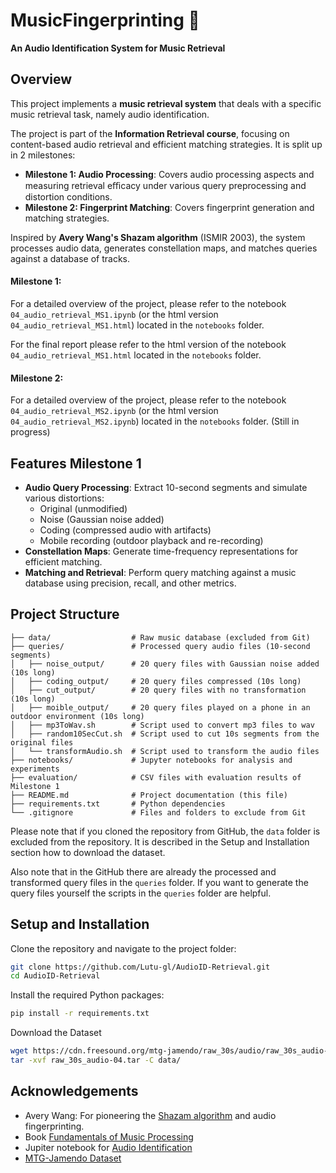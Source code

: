 # MusicFingerprinting 🎵  
**An Audio Identification System for Music Retrieval**  

## **Overview**  
This project implements a **music retrieval system** that deals with a specific music retrieval task, namely audio identification.

The project is part of the **Information Retrieval course**, focusing on content-based audio retrieval and efficient matching strategies. 
It is split up in 2 milestones:
- **Milestone 1: Audio Processing**: Covers audio processing aspects and measuring retrieval eﬃcacy under
various query preprocessing and distortion conditions.
- **Milestone 2: Fingerprint Matching**: Covers fingerprint generation and matching strategies. 

Inspired by **Avery Wang's Shazam algorithm** (ISMIR 2003), the system processes audio data, generates constellation maps, and matches queries against a database of tracks.

#### **Milestone 1:**
For a detailed overview of the project, please refer to the notebook `04_audio_retrieval_MS1.ipynb` (or the html version `04_audio_retrieval_MS1.html`) located in the `notebooks` folder.

For the final report please refer to the html version of the notebook `04_audio_retrieval_MS1.html` located in the `notebooks` folder.

#### **Milestone 2:**
For a detailed overview of the project, please refer to the notebook `04_audio_retrieval_MS2.ipynb` (or the html version `04_audio_retrieval_MS2.ipynb`) located in the `notebooks` folder.
(Still in progress)

## **Features Milestone 1**  
- **Audio Query Processing**: Extract 10-second segments and simulate various distortions:
  - Original (unmodified)
  - Noise (Gaussian noise added)
  - Coding (compressed audio with artifacts)
  - Mobile recording (outdoor playback and re-recording)  
- **Constellation Maps**: Generate time-frequency representations for efficient matching.  
- **Matching and Retrieval**: Perform query matching against a music database using precision, recall, and other metrics.  


## **Project Structure**  

```plaintext
├── data/                  # Raw music database (excluded from Git)
├── queries/               # Processed query audio files (10-second segments)
│   ├── noise_output/      # 20 query files with Gaussian noise added (10s long)
│   ├── coding_output/     # 20 query files compressed (10s long)
│   ├── cut_output/        # 20 query files with no transformation (10s long)
│   ├── moible_output/     # 20 query files played on a phone in an outdoor environment (10s long)
│   ├── mp3ToWav.sh        # Script used to convert mp3 files to wav
│   ├── random10SecCut.sh  # Script used to cut 10s segments from the original files
│   └── transformAudio.sh  # Script used to transform the audio files
├── notebooks/             # Jupyter notebooks for analysis and experiments
├── evaluation/            # CSV files with evaluation results of Milestone 1
├── README.md              # Project documentation (this file)
├── requirements.txt       # Python dependencies
└── .gitignore             # Files and folders to exclude from Git

```
Please note that if you cloned the repository from GitHub, the `data` folder is excluded from the repository. 
It is described in the Setup and Installation section how to download the dataset.

Also note that in the GitHub there are already the processed and transformed query files in the `queries` folder.
If you want to generate the query files yourself the scripts in the `queries` folder are helpful.

## **Setup and Installation**
Clone the repository and navigate to the project folder:
```bash
git clone https://github.com/Lutu-gl/AudioID-Retrieval.git
cd AudioID-Retrieval
```
Install the required Python packages:
```bash
pip install -r requirements.txt
```
Download the Dataset
```bash
wget https://cdn.freesound.org/mtg-jamendo/raw_30s/audio/raw_30s_audio-04.tar
tar -xvf raw_30s_audio-04.tar -C data/
```

## **Acknowledgements**
- Avery Wang: For pioneering the [Shazam algorithm](https://www.ee.columbia.edu/~dpwe/papers/Wang03-shazam.pdf) and audio fingerprinting.
- Book [Fundamentals of Music Processing](https://link.springer.com/book/10.1007/978-3-030-69808-9)
- Jupiter notebook for [Audio Identification](https://www.audiolabs-erlangen.de/resources/MIR/FMP/C7/C7S1_AudioIdentification.ipynb)
- [MTG-Jamendo Dataset](https://mtg.github.io/mtg-jamendo-dataset/)